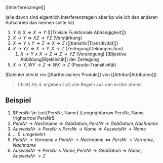 [[Interferenzregel]]

(alle davon sind eigentlich Interferenzregeln aber kp wie ich den anderen Aufschrieb dan nennen sollte lol)

1. $Y \in X \Longrightarrow X \rightarrow Y$ ([[Triviale Funktionale Abhängigkeit]])
2. $X \rightarrow Y \Longrightarrow XZ \rightarrow YZ$ (Verstärkung)
3. $X \rightarrow Y \land Y \rightarrow Z \Longrightarrow X \rightarrow Z$ ([[transitiv|Transitivität]])
4. $X \rightarrow YZ \Longrightarrow X \rightarrow Y, X \rightarrow Z$ (Zerlegung/Dekomposition)
	1. $X \rightarrow Y \land X \rightarrow Z \Longrightarrow Z \rightarrow YZ$ (Vereinigung) [[Bijektive Abbildung|Bijektivität]] der Zerlegung
5. $X \rightarrow Y, WY \rightarrow Z \Longrightarrow WX \rightarrow Z$ (Pseudo-Transitivität)


(Dahinter steckt ein [[Karthesisches Produkt]] von [[Attribut|Attributen]])

> [!hint] Ab $4.$ ergeben sich alle Regeln aus den ersten dreien.

## Beispiel
1. $PersNr \in \set{PersNr, Name} \Longrightarrow PersNr, Name \rightarrow PersNr$
2. $PersNr \rightarrow Nachname \Longrightarrow GebDatum, PersNr \rightarrow GebDatum, Nachname$
4. $AusweisNr \rightarrow PersNr \land PersNr \rightarrow Name \Longrightarrow AusweisNr \rightarrow Name$
5. ... 5. umgekehrt 
6. $PersNr \rightarrow Vorname\land PersNr \rightarrow Nachname \Longleftrightarrow PersNr \rightarrow Vorname, Nachname$
7. $AusweisNr \rightarrow PersNr \land Name, PersNr \rightarrow GebDatum \Longrightarrow Name, AusweisNr \rightarrow Z$

